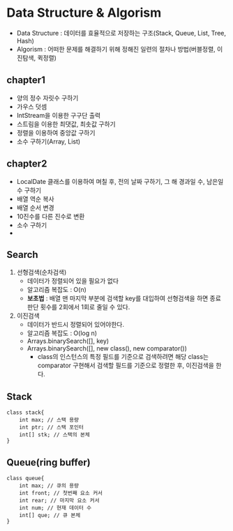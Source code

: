 # Data Structure & Algorism   
* Data Structure : 데이터를 효율적으로 저장하는 구조(Stack, Queue, List, Tree, Hash)      
* Algorism : 어떠한 문제를 해결하기 위해 정해진 일련의 절차나 방법(버블정렬, 이진탐색, 퀵정렬)

## chapter1
* 양의 정수 자릿수 구하기
* 가우스 덧셈
* IntStream을 이용한 구구단 출력
* 스트림을 이용한 최댓값, 최솟값 구하기
* 정렬을 이용하여 중앙값 구하기
* 소수 구하기(Array, List)

## chapter2
* LocalDate 클래스를 이용하여 며칠 후, 전의 날짜 구하기, 그 해 경과일 수, 남은일 수 구하기
* 배열 역순 복사
* 배열 순서 변경
* 10진수를 다른 진수로 변환
* 소수 구하기
* 

## Search   
1. 선형검색(순차검색)   
    - 데이터가 정렬되어 있을 필요가 없다   
    - 알고리즘 복잡도 : O(n)   
    - **보초법** : 배열 맨 마지막 부분에 검색할 key를 대입하여 선형검색을 하면 종료 판단 횟수를 2회에서 1회로 줄일 수 있다.   
2. 이진검색   
    - 데이터가 반드시 정렬되어 있어야한다.      
    - 알고리즘 복잡도 : O(log n)   
    - Arrays.binarySearch([], key)   
    - Arrays.binarySearch([], new class(), new comparator())   
        * class의 인스턴스의 특정 필드를 기준으로 검색하려면 해당 class는 comparator 구현해서 검색할 필드를 기준으로 정렬한 후,
          이진검색을 한다.   
          
## Stack   
```
class stack{
    int max; // 스택 용량
    int ptr; // 스택 포인터
    int[] stk; // 스택의 본체
}
```   
## Queue(ring buffer)   
```
class queue{
    int max; // 큐의 용량
    int front; // 첫번째 요소 커서
    int rear; // 마지막 요소 커서
    int num; // 현재 데이터 수
    int[] que; // 큐 본체
}
```   
